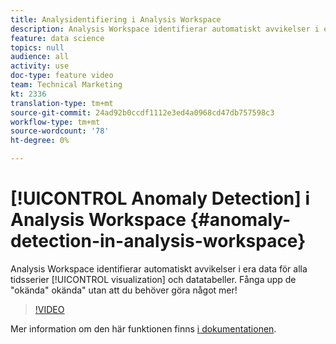 ```yaml
---
title: Analysidentifiering i Analysis Workspace
description: Analysis Workspace identifierar automatiskt avvikelser i era data för alla tidsserievisualiseringar och datatabeller. Fånga upp de "okända" okända" utan att du behöver göra något mer!
feature: data science
topics: null
audience: all
activity: use
doc-type: feature video
team: Technical Marketing
kt: 2336
translation-type: tm+mt
source-git-commit: 24ad92b0ccdf1112e3ed4a0968cd47db757598c3
workflow-type: tm+mt
source-wordcount: '78'
ht-degree: 0%

---
```



# [!UICONTROL Anomaly Detection] i Analysis Workspace {#anomaly-detection-in-analysis-workspace}

Analysis Workspace identifierar automatiskt avvikelser i era data för alla tidsserier [!UICONTROL visualization] och datatabeller. Fånga upp de &quot;okända&quot; okända&quot; utan att du behöver göra något mer!

>[!VIDEO](https://video.tv.adobe.com/v/25444/?quality=12)

Mer information om den här funktionen finns [i dokumentationen](https://marketing.adobe.com/resources/help/en_US/analytics/analysis-workspace/anomaly_detection.html).
